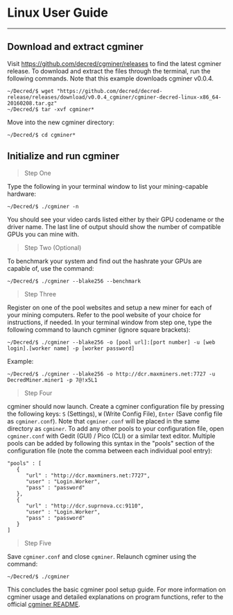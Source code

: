 # **<i class="fa fa-linux"></i> Linux User Guide**

---

## **<i class="fa fa-download"></i> Download and extract cgminer**

Visit https://github.com/decred/cgminer/releases to find the latest cgminer release. To download and extract the files through the terminal, run the following commands. Note that this example downloads cgminer v0.0.4.

```no-highlight
~/Decred/$ wget "https://github.com/decred/decred-release/releases/download/v0.0.4_cgminer/cgminer-decred-linux-x86_64-20160208.tar.gz"
~/Decred/$ tar -xvf cgminer*
```

Move into the new cgminer directory:

```
~/Decred/$ cd cgminer*
```

## **<i class="fa fa-play-circle"></i> Initialize and run cgminer**

> Step One

Type the following in your terminal window to list your mining-capable hardware:

```no-highlight
~/Decred/$ ./cgminer -n
```

You should see your video cards listed either by their GPU codename or the driver name. The last line of output should show the number of compatible GPUs you can mine with.

> Step Two (Optional)

To benchmark your system and find out the hashrate your GPUs are capable of, use the command:

```no-highlight
~/Decred/$ ./cgminer --blake256 --benchmark
```

> Step Three

Register on one of the pool websites and setup a new miner for each of your mining computers. Refer to the pool website of your choice for instructions, if needed. In your terminal window from step one, type the following command to launch cgminer (ignore square brackets):

```no-highlight
~/Decred/$ ./cgminer --blake256 -o [pool url]:[port number] -u [web login].[worker name] -p [worker password]
```

Example:

```no-highlight
~/Decred/$ ./cgminer --blake256 -o http://dcr.maxminers.net:7727 -u DecredMiner.miner1 -p 7@!x5L1
```

> Step Four

cgminer should now launch. Create a cgminer configuration file by pressing the following keys: `S` (Settings), `W` (Write Config File), `Enter` (Save config file as `cgminer.conf`). Note that `cgminer.conf` will be placed in the same directory as `cgminer`. To add any other pools to your configuration file, open `cgminer.conf` with Gedit (GUI) / Pico (CLI) or a similar text editor. Multiple pools can be added by following this syntax in the "pools" section of the configuration file (note the comma between each individual pool entry):

```no-highlight
"pools" : [
   {
      "url" : "http://dcr.maxminers.net:7727",
      "user" : "Login.Worker",
      "pass" : "password"
   },
   {
      "url" : "http://dcr.suprnova.cc:9110",
      "user" : "Login.Worker",
      "pass" : "password"
   }
]
```

> Step Five

Save `cgminer.conf` and close `cgminer`. Relaunch cgminer using the command:

```no-highlight
~/Decred/$ ./cgminer
```

This concludes the basic cgminer pool setup guide. For more information on cgminer usage and detailed explanations on program functions, refer to the official [cgminer README](https://github.com/decred/cgminer/blob/3.7/README).